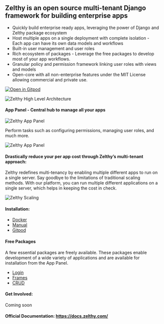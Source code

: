 ## Zelthy is an open source multi-tenant Django framework for building enterprise apps

- Quickly build enterprise ready apps, leveraging the power of Django and Zelthy package ecosystem
- Host multiple apps on a single deployment with complete isolation - Each app can have its own data models and workflows 
- Built-in user management and user roles
- Rich ecosystem of packages - Leverage the free packages to develop most of your app workflows. 
- Granular policy and permission framework linking user roles with views and models
- Open-core with all  non-enterprise features under the MIT License allowing commercial and private use.


[![Open in Gitpod](https://gitpod.io/button/open-in-gitpod.svg)](https://gitpod.io/#https://github.com/Healthlane-Technologies/zelthy3-gitpod-sandbox/)

![Zelthy High Level Architecture](https://docs.zelthy.com/assets/images/Architecture_Diagram-e6eb1b24fca0554edca1110a7de26449.png)

#### App Panel - Central hub to manage all your apps
![Zelthy App Panel](https://docs.zelthy.com/assets/images/app_panel_landing-af182a79b1f4735606e8941830997dc2.png)


Perform tasks such as configuring permissions, managing user roles, and much more. 

![Zelthy App Panel](https://docs.zelthy.com/assets/images/switching_to_app_view2-5846ede4e2a690d7b243dd51cf99559f.png)


#### Drastically reduce your per app cost through Zelthy’s multi-tenant approach:

Zelthy redefines multi-tenancy by enabling multiple different apps to run on a single server. Say goodbye to the limitations of traditional scaling methods. With our platform, you can run multiple different applications on a single server, which helps in keeping the cost in check.

![Zelthy Scaling](https://zelthy-initium-production-static.s3.amazonaws.com/static/zelthymain/react-images/cost-effective-scaling.svg)


#### Installation:
- [Docker](https://docs.zelthy.com/docs/documentation/getting-started/installing-zelthy/docker)
- [Manual](https://docs.zelthy.com/docs/documentation/getting-started/installing-zelthy/manual)
- [Gitpod]()

#### Free Packages
A few essential packages are freely available. These packages enable development of a wide variety of applications and are available for installation from the App Panel.  
- [Login](https://docs.zelthy.com/login)
- [Frames](https://docs.zelthy.com/frame)
- [CRUD](https://docs.zelthy.com/crud)



#### Get Involved:
Coming soon

#### Official Documentation: https://docs.zelthy.com/




